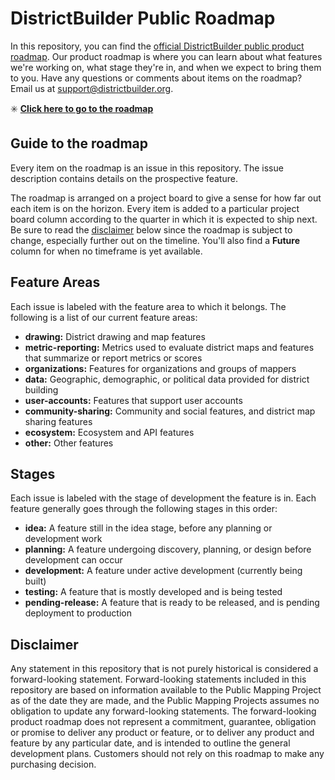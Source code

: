 # DistrictBuilder Public Roadmap
In this repository, you can find the [official DistrictBuilder public product roadmap](https://github.com/PublicMapping/db-roadmap/projects/1). Our product roadmap is where you can learn about what features we're working on, what stage they're in, and when we expect to bring them to you. Have any questions or comments about items on the roadmap? Email us at support@districtbuilder.org.

:eight_spoked_asterisk: [**Click here to go to the roadmap**](https://github.com/PublicMapping/db-roadmap/projects/1)

## Guide to the roadmap

Every item on the roadmap is an issue in this repository. The issue description contains details on the prospective feature. 

The roadmap is arranged on a project board to give a sense for how far out each item is on the horizon. Every item is added to a particular project board column according to the quarter in which it is expected to ship next. Be sure to read the [disclaimer](#disclaimer) below since the roadmap is subject to change, especially further out on the timeline.  You'll also find a **Future** column for when no timeframe is yet available.

## Feature Areas

Each issue is labeled with the feature area to which it belongs. The following is a list of our current feature areas:

- **drawing:** District drawing and map features
- **metric-reporting:** Metrics used to evaluate district maps and features that summarize or report metrics or scores
- **organizations:** Features for organizations and groups of mappers
- **data:** Geographic, demographic, or political data provided for district building
- **user-accounts:** Features that support user accounts
- **community-sharing:** Community and social features, and district map sharing features
- **ecosystem:** Ecosystem and API features
- **other:** Other features

## Stages

Each issue is labeled with the stage of development the feature is in. Each feature generally goes through the following stages in this order:

- **idea:** A feature still in the idea stage, before any planning or development work
- **planning:** A feature undergoing discovery, planning, or design before development can occur
- **development:** A feature under active development (currently being built)
- **testing:** A feature that is mostly developed and is being tested
- **pending-release:** A feature that is ready to be released, and is pending deployment to production

## Disclaimer 

Any statement in this repository that is not purely historical is considered a forward-looking statement. Forward-looking statements included in this repository are based on information available to the Public Mapping Project as of the date they are made, and the Public Mapping Projects assumes no obligation to update any forward-looking statements. The forward-looking product roadmap does not represent a commitment, guarantee, obligation or promise to deliver any product or feature, or to deliver any product and feature by any particular date, and is intended to outline the general development plans. Customers should not rely on this roadmap to make any purchasing decision.
